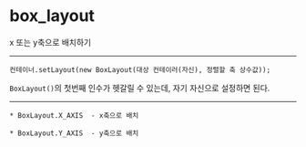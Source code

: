 # box_layout

x 또는 y축으로 배치하기

---

``컨테이너.setLayout(new BoxLayout(대상 컨테이러(자신), 정렬할 축 상수값));``

``BoxLayout()``의 첫번째 인수가 헷갈릴 수 있는데, 자기 자신으로 설정하면 된다.

---

	* BoxLayout.X_AXIS	- x축으로 배치
	
	* BoxLayout.Y_AXIS	- y축으로 배치
